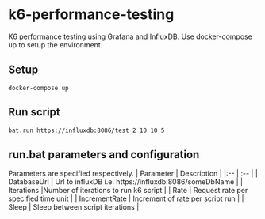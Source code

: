 # k6-performance-testing
K6 performance testing using Grafana and InfluxDB.
Use docker-compose up to setup the environment.	
## Setup
```
docker-compose up
```
## Run script
```
bat.run https://influxdb:8086/test 2 10 10 5
```
## run.bat parameters and configuration
Parameters are specified respectively.
| Parameter | Description    |
|:--    | :--   |
| DatabaseUrl | Url to influxDB i.e. https://influxdb:8086/someDbName |
| Iterations |Number of iterations to run k6 script |
| Rate | Request rate per specified time unit  |
| IncrementRate | Increment of rate per script run  |
| Sleep | Sleep between script iterations  |
